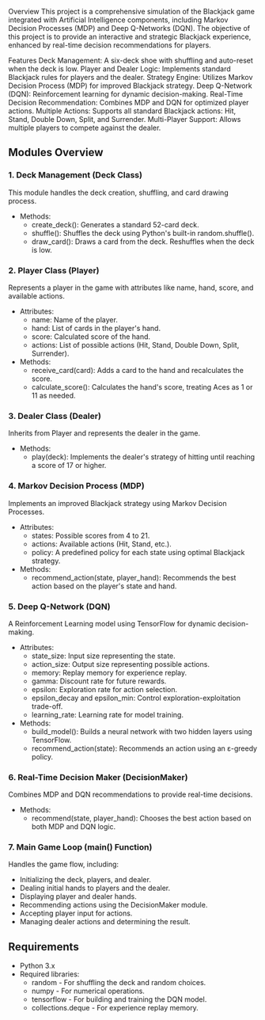 

 Overview
This project is a comprehensive simulation of the Blackjack game integrated with Artificial Intelligence components, including Markov Decision Processes (MDP) and Deep Q-Networks (DQN). The objective of this project is to provide an interactive and strategic Blackjack experience, enhanced by real-time decision recommendations for players.

 Features
Deck Management: A six-deck shoe with shuffling and auto-reset when the deck is low.
Player and Dealer Logic: Implements standard Blackjack rules for players and the dealer.
Strategy Engine: Utilizes Markov Decision Process (MDP) for improved Blackjack strategy.
Deep Q-Network (DQN): Reinforcement learning for dynamic decision-making.
Real-Time Decision Recommendation: Combines MDP and DQN for optimized player actions.
Multiple Actions: Supports all standard Blackjack actions: Hit, Stand, Double Down, Split, and Surrender.
Multi-Player Support: Allows multiple players to compete against the dealer.

## Modules Overview

### 1. Deck Management (Deck Class)
This module handles the deck creation, shuffling, and card drawing process.
- Methods:
  - create_deck(): Generates a standard 52-card deck.
  - shuffle(): Shuffles the deck using Python's built-in random.shuffle().
  - draw_card(): Draws a card from the deck. Reshuffles when the deck is low.

### 2. Player Class (Player)
Represents a player in the game with attributes like name, hand, score, and available actions.
- Attributes:
  - name: Name of the player.
  - hand: List of cards in the player's hand.
  - score: Calculated score of the hand.
  - actions: List of possible actions (Hit, Stand, Double Down, Split, Surrender).
- Methods:
  - receive_card(card): Adds a card to the hand and recalculates the score.
  - calculate_score(): Calculates the hand's score, treating Aces as 1 or 11 as needed.

### 3. Dealer Class (Dealer)
Inherits from Player and represents the dealer in the game.
- Methods:
  - play(deck): Implements the dealer's strategy of hitting until reaching a score of 17 or higher.

### 4. Markov Decision Process (MDP)
Implements an improved Blackjack strategy using Markov Decision Processes.
- Attributes:
  - states: Possible scores from 4 to 21.
  - actions: Available actions (Hit, Stand, etc.).
  - policy: A predefined policy for each state using optimal Blackjack strategy.
- Methods:
  - recommend_action(state, player_hand): Recommends the best action based on the player's state and hand.

### 5. Deep Q-Network (DQN)
A Reinforcement Learning model using TensorFlow for dynamic decision-making.
- Attributes:
  - state_size: Input size representing the state.
  - action_size: Output size representing possible actions.
  - memory: Replay memory for experience replay.
  - gamma: Discount rate for future rewards.
  - epsilon: Exploration rate for action selection.
  - epsilon_decay and epsilon_min: Control exploration-exploitation trade-off.
  - learning_rate: Learning rate for model training.
- Methods:
  - build_model(): Builds a neural network with two hidden layers using TensorFlow.
  - recommend_action(state): Recommends an action using an ε-greedy policy.

### 6. Real-Time Decision Maker (DecisionMaker)
Combines MDP and DQN recommendations to provide real-time decisions.
- Methods:
  - recommend(state, player_hand): Chooses the best action based on both MDP and DQN logic.

### 7. Main Game Loop (main() Function)
Handles the game flow, including:
- Initializing the deck, players, and dealer.
- Dealing initial hands to players and the dealer.
- Displaying player and dealer hands.
- Recommending actions using the DecisionMaker module.
- Accepting player input for actions.
- Managing dealer actions and determining the result.

## Requirements
- Python 3.x
- Required libraries:
  - random - For shuffling the deck and random choices.
  - numpy - For numerical operations.
  - tensorflow - For building and training the DQN model.
  - collections.deque - For experience replay memory.



